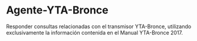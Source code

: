 # Agente-YTA-Bronce
Responder consultas relacionadas con el transmisor YTA-Bronce, utilizando exclusivamente la información contenida en el Manual YTA-Bronce 2017.
